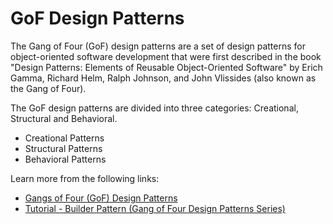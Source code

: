 # GoF Design Patterns

The Gang of Four (GoF) design patterns are a set of design patterns for object-oriented software development that were first described in the book "Design Patterns: Elements of Reusable Object-Oriented Software" by Erich Gamma, Richard Helm, Ralph Johnson, and John Vlissides (also known as the Gang of Four).

The GoF design patterns are divided into three categories: Creational, Structural and Behavioral.

- Creational Patterns
- Structural Patterns
- Behavioral Patterns

Learn more from the following links:

- [Gangs of Four (GoF) Design Patterns](https://www.digitalocean.com/community/tutorials/gangs-of-four-gof-design-patterns)
- [Tutorial - Builder Pattern (Gang of Four Design Patterns Series)](https://www.youtube.com/watch?v=_sa2WlAFWQos)